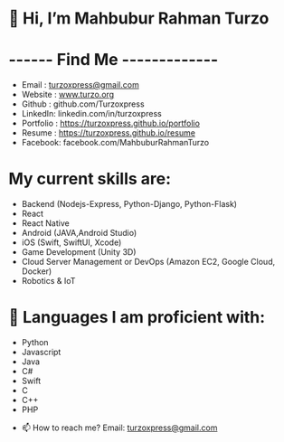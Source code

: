 # 👋 Hi, I’m Mahbubur Rahman Turzo

# ------ Find Me -------------
 * Email : turzoxpress@gmail.com
 * Website : www.turzo.org
 * Github : github.com/Turzoxpress
 * LinkedIn: linkedin.com/in/turzoxpress
 * Portfolio : https://turzoxpress.github.io/portfolio
 * Resume : https://turzoxpress.github.io/resume
 * Facebook:  facebook.com/MahbuburRahmanTurzo

# My current skills are:
 * Backend (Nodejs-Express, Python-Django, Python-Flask)
 * React
 * React Native
 * Android (JAVA,Android Studio)
 * iOS (Swift, SwiftUI, Xcode)
 * Game Development (Unity 3D)
 * Cloud Server Management or DevOps (Amazon EC2, Google Cloud, Docker)
 * Robotics & IoT
 
# 🐍 Languages I am proficient with:
 * Python
 * Javascript
 * Java
 * C#
 * Swift
 * C
 * C++
 * PHP

- 📫 How to reach me?
Email: turzoxpress@gmail.com
<!---
Turzoxpress/Turzoxpress is a ✨ special ✨ repository because its `README.md` (this file) appears on your GitHub profile.
You can click the Preview link to take a look at your changes.
--->
